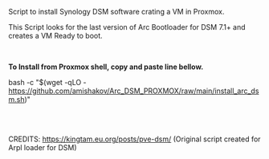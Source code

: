 Script to install Synology DSM software crating a VM in Proxmox.

This Script looks for the last version of Arc Bootloader for DSM 7.1+ and creates a VM Ready to boot.

<br>

**To Install from Proxmox shell, copy and paste line bellow.**

bash -c "$(wget -qLO - https://github.com/amishakov/Arc_DSM_PROXMOX/raw/main/install_arc_dsm.sh)"
                      
</br></br>

CREDITS: https://kingtam.eu.org/posts/pve-dsm/  (Original script created for Arpl loader for DSM)
